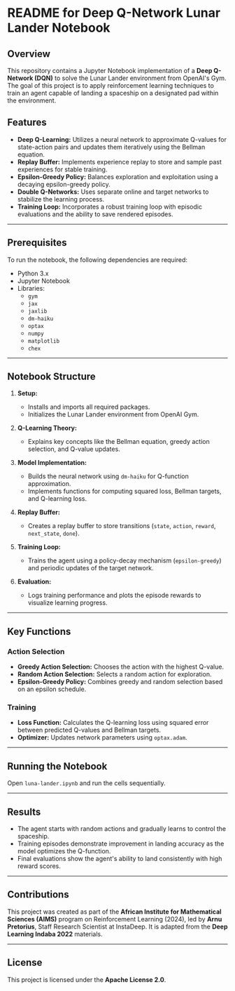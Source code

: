 # README for Deep Q-Network Lunar Lander Notebook

## Overview

This repository contains a Jupyter Notebook implementation of a **Deep Q-Network (DQN)** to solve the Lunar Lander environment from OpenAI's Gym. The goal of this project is to apply reinforcement learning techniques to train an agent capable of landing a spaceship on a designated pad within the environment. 

## Features

- **Deep Q-Learning:** Utilizes a neural network to approximate Q-values for state-action pairs and updates them iteratively using the Bellman equation.
- **Replay Buffer:** Implements experience replay to store and sample past experiences for stable training.
- **Epsilon-Greedy Policy:** Balances exploration and exploitation using a decaying epsilon-greedy policy.
- **Double Q-Networks:** Uses separate online and target networks to stabilize the learning process.
- **Training Loop:** Incorporates a robust training loop with episodic evaluations and the ability to save rendered episodes.

---

## Prerequisites

To run the notebook, the following dependencies are required:
- Python 3.x
- Jupyter Notebook
- Libraries:
  - `gym`
  - `jax`
  - `jaxlib`
  - `dm-haiku`
  - `optax`
  - `numpy`
  - `matplotlib`
  - `chex`


---

## Notebook Structure

1. **Setup:**
   - Installs and imports all required packages.
   - Initializes the Lunar Lander environment from OpenAI Gym.

2. **Q-Learning Theory:**
   - Explains key concepts like the Bellman equation, greedy action selection, and Q-value updates.

3. **Model Implementation:**
   - Builds the neural network using `dm-haiku` for Q-function approximation.
   - Implements functions for computing squared loss, Bellman targets, and Q-learning loss.

4. **Replay Buffer:**
   - Creates a replay buffer to store transitions (`state`, `action`, `reward`, `next_state`, `done`).

5. **Training Loop:**
   - Trains the agent using a policy-decay mechanism (`epsilon-greedy`) and periodic updates of the target network.

6. **Evaluation:**
   - Logs training performance and plots the episode rewards to visualize learning progress.

---

## Key Functions

### Action Selection
- **Greedy Action Selection:** Chooses the action with the highest Q-value.
- **Random Action Selection:** Selects a random action for exploration.
- **Epsilon-Greedy Policy:** Combines greedy and random selection based on an epsilon schedule.

### Training
- **Loss Function:** Calculates the Q-learning loss using squared error between predicted Q-values and Bellman targets.
- **Optimizer:** Updates network parameters using `optax.adam`.

---

## Running the Notebook

Open `luna-lander.ipynb` and run the cells sequentially.

---

## Results

- The agent starts with random actions and gradually learns to control the spaceship.
- Training episodes demonstrate improvement in landing accuracy as the model optimizes the Q-function.
- Final evaluations show the agent's ability to land consistently with high reward scores.

---

## Contributions

This project was created as part of the **African Institute for Mathematical Sciences (AIMS)** program on Reinforcement Learning (2024), led by **Arnu Pretorius**, Staff Research Scientist at InstaDeep. It is adapted from the **Deep Learning Indaba 2022** materials.

---

## License

This project is licensed under the **Apache License 2.0**.
